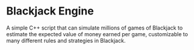 # Blackjack Engine

A simple C++ script that can simulate millions of games of Blackjack to estimate the expected value of money earned per game, customizable to many different rules and strategies in Blackjack.

